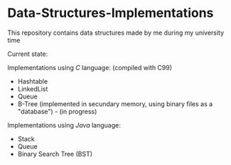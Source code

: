 # Data-Structures-Implementations

This repository contains data structures made by me during my university time

Current state:

Implementations using *C* language: (compiled with C99)

- Hashtable
- LinkedList
- Queue
- B-Tree (implemented in secundary memory, using binary files as a "database") - (in progress)


Implementations using *Java* language:

- Stack
- Queue
- Binary Search Tree (BST)
